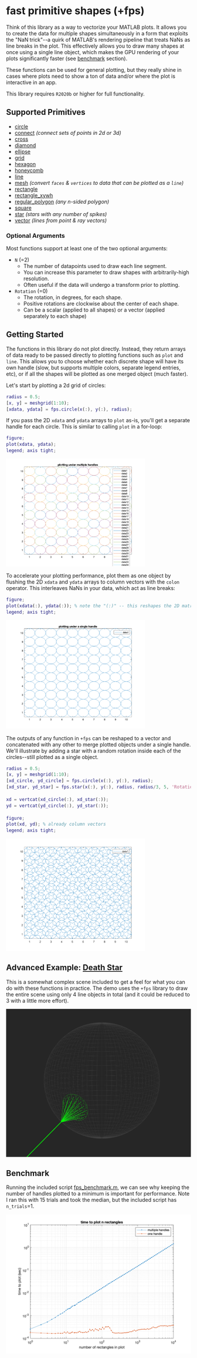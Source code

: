 # fast primitive shapes (+fps)

Think of this library as a way to vectorize your MATLAB plots.  It allows you to create the data for multiple shapes simultaneously in a form that exploits the "NaN trick"--a quirk of MATLAB's rendering pipeline that treats NaNs as line breaks in the plot.  This effectively allows you to draw many shapes at once using a single line object, which makes the GPU rendering of your plots significantly faster (see [benchmark](#benchmark) section).

These functions can be used for general plotting, but they really shine in cases where plots need to show a ton of data and/or where the plot is interactive in an app.

This library requires `R2020b` or higher for full functionality.

## Supported Primitives

* [circle](+fps/circle.m)
* [connect](+fps/connect.m) *(connect sets of points in 2d or 3d)*
* [cross](+fps/cross.m)
* [diamond](+fps/diamond.m)
* [ellipse](+fps/ellipse.m)
* [grid](+fps/grid.m)
* [hexagon](+fps/hexagon.m)
* [honeycomb](+fps/honeycomb.m)
* [line](+fps/line.m)
* [mesh](+fps/mesh.m) *(convert `faces` & `vertices` to data that can be plotted as a `line`)*
* [rectangle](+fps/rectangle.m)
* [rectangle_xywh](+fps/rectangle_xywh.m)
* [regular_polygon](+fps/regular_polygon.m) *(any n-sided polygon)*
* [square](+fps/square.m)
* [star](+fps/star.m) *(stars with any number of spikes)*
* [vector](+fps/vector.m) *(lines from point & ray vectors)*

### Optional Arguments

Most functions support at least one of the two optional arguments:
* `N` (=2)
    * The number of datapoints used to draw each line segment.
    * You can increase this parameter to draw shapes with arbitrarily-high resolution.
    * Often useful if the data will undergo a transform prior to plotting.
* `Rotation` (=0)
    * The rotation, in degrees, for each shape.
    * Positive rotations are clockwise about the center of each shape.
    * Can be a scalar (applied to all shapes) or a vector (applied separately to each shape)

## Getting Started

The functions in this library do not plot directly.  Instead, they return arrays of data ready to be passed directly to plotting functions such as `plot` and `line`.  This allows you to choose whether each discrete shape will have its own handle (slow, but supports multiple colors, separate legend entries, etc), or if all the shapes will be plotted as one merged object (much faster).

Let's start by plotting a 2d grid of circles:

```matlab
radius = 0.5;
[x, y] = meshgrid(1:10);
[xdata, ydata] = fps.circle(x(:), y(:), radius);
```

If you pass the 2D `xdata` and `ydata` arrays to `plot` as-is, you'll get a separate handle for each circle.  This is similar to calling `plot` in a for-loop:
```matlab
figure;
plot(xdata, ydata);
legend; axis tight;
```
<img src="./doc/circles_multi.png" width="75%"/>

To accelerate your plotting performance, plot them as one object by flushing the 2D `xdata` and `ydata` arrays to column vectors with the `colon` operator.  This interleaves NaNs in your data, which act as line breaks:
```matlab
figure;
plot(xdata(:), ydata(:)); % note the "(:)" -- this reshapes the 2D matrix to column vector
legend; axis tight;
```
<img src="./doc/circles_one.png" width="75%"/>

The outputs of any function in `+fps` can be reshaped to a vector and concatenated with any other to merge plotted objects under a single handle.  We'll illustrate by adding a star with a random rotation inside each of the circles--still plotted as a single object.

```matlab
radius = 0.5;
[x, y] = meshgrid(1:10);
[xd_circle, yd_circle] = fps.circle(x(:), y(:), radius);
[xd_star, yd_star] = fps.star(x(:), y(:), radius, radius/3, 5, 'Rotation', randi(360, [numel(x), 1]));

xd = vertcat(xd_circle(:), xd_star(:));
yd = vertcat(yd_circle(:), yd_star(:));

figure;
plot(xd, yd); % already column vectors
legend; axis tight;
```
<img src="./doc/circles_star.png" width="75%"/>

## Advanced Example: [Death Star](./test/fps_deathstar_example.m)

This is a somewhat complex scene included to get a feel for what you can do with these functions in practice.  The demo uses the `+fps` library to draw the entire scene using only 4 line objects in total (and it could be reduced to 3 with a little more effort).

![](doc/deathstar.png)

## Benchmark

Running the included script [fps_benchmark.m](./test/fps_benchmark.m), we can see why keeping the number of handles plotted to a minimum is important for performance.  Note I ran this with 15 trials and took the median, but the included script has `n_trials`=1.

![](doc/benchmark.png)
